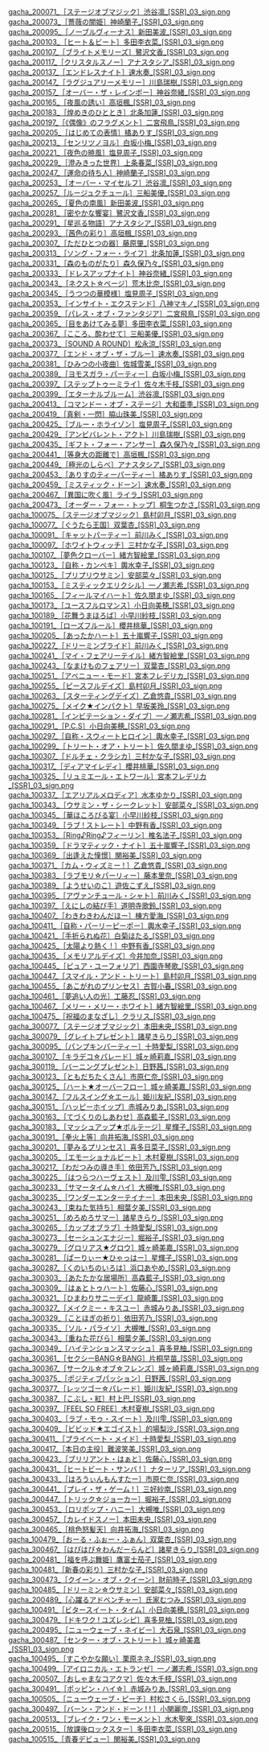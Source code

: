 [gacha_200071_［ステージオブマジック］渋谷凛_[SSR]_03_sign.png](Gacha/sign/Cool/gacha_200071_［ステージオブマジック］渋谷凛_[SSR]_03_sign.png)<br>
[gacha_200073_［薔薇の闇姫］神崎蘭子_[SSR]_03_sign.png](Gacha/sign/Cool/gacha_200073_［薔薇の闇姫］神崎蘭子_[SSR]_03_sign.png)<br>
[gacha_200095_［ノーブルヴィーナス］新田美波_[SSR]_03_sign.png](Gacha/sign/Cool/gacha_200095_［ノーブルヴィーナス］新田美波_[SSR]_03_sign.png)<br>
[gacha_200103_［ヒート＆ビート］多田李衣菜_[SSR]_03_sign.png](Gacha/sign/Cool/gacha_200103_［ヒート＆ビート］多田李衣菜_[SSR]_03_sign.png)<br>
[gacha_200107_［ブライトメモリーズ］鷺沢文香_[SSR]_03_sign.png](Gacha/sign/Cool/gacha_200107_［ブライトメモリーズ］鷺沢文香_[SSR]_03_sign.png)<br>
[gacha_200117_［クリスタルスノー］アナスタシア_[SSR]_03_sign.png](Gacha/sign/Cool/gacha_200117_［クリスタルスノー］アナスタシア_[SSR]_03_sign.png)<br>
[gacha_200137_［エンドレスナイト］速水奏_[SSR]_03_sign.png](Gacha/sign/Cool/gacha_200137_［エンドレスナイト］速水奏_[SSR]_03_sign.png)<br>
[gacha_200147_［ラグジュアリーメモリー］川島瑞樹_[SSR]_03_sign.png](Gacha/sign/Cool/gacha_200147_［ラグジュアリーメモリー］川島瑞樹_[SSR]_03_sign.png)<br>
[gacha_200157_［オーバー・ザ・レインボー］神谷奈緒_[SSR]_03_sign.png](Gacha/sign/Cool/gacha_200157_［オーバー・ザ・レインボー］神谷奈緒_[SSR]_03_sign.png)<br>
[gacha_200165_［夜風の誘い］高垣楓_[SSR]_03_sign.png](Gacha/sign/Cool/gacha_200165_［夜風の誘い］高垣楓_[SSR]_03_sign.png)<br>
[gacha_200183_［煌めきのひととき］北条加蓮_[SSR]_03_sign.png](Gacha/sign/Cool/gacha_200183_［煌めきのひととき］北条加蓮_[SSR]_03_sign.png)<br>
[gacha_200197_［《偶像》のフラグメント］二宮飛鳥_[SSR]_03_sign.png](Gacha/sign/Cool/gacha_200197_［《偶像》のフラグメント］二宮飛鳥_[SSR]_03_sign.png)<br>
[gacha_200205_［はじめての表情］橘ありす_[SSR]_03_sign.png](Gacha/sign/Cool/gacha_200205_［はじめての表情］橘ありす_[SSR]_03_sign.png)<br>
[gacha_200213_［センリツノヨル］白坂小梅_[SSR]_03_sign.png](Gacha/sign/Cool/gacha_200213_［センリツノヨル］白坂小梅_[SSR]_03_sign.png)<br>
[gacha_200221_［夜色の暁風］塩見周子_[SSR]_03_sign.png](Gacha/sign/Cool/gacha_200221_［夜色の暁風］塩見周子_[SSR]_03_sign.png)<br>
[gacha_200229_［澄みきった世界］上条春菜_[SSR]_03_sign.png](Gacha/sign/Cool/gacha_200229_［澄みきった世界］上条春菜_[SSR]_03_sign.png)<br>
[gacha_200247_［運命の待ち人］神崎蘭子_[SSR]_03_sign.png](Gacha/sign/Cool/gacha_200247_［運命の待ち人］神崎蘭子_[SSR]_03_sign.png)<br>
[gacha_200253_［オーバー・マイセルフ］渋谷凛_[SSR]_03_sign.png](Gacha/sign/Cool/gacha_200253_［オーバー・マイセルフ］渋谷凛_[SSR]_03_sign.png)<br>
[gacha_200257_［ルージュクチュール］三船美優_[SSR]_03_sign.png](Gacha/sign/Cool/gacha_200257_［ルージュクチュール］三船美優_[SSR]_03_sign.png)<br>
[gacha_200265_［夏色の南風］新田美波_[SSR]_03_sign.png](Gacha/sign/Cool/gacha_200265_［夏色の南風］新田美波_[SSR]_03_sign.png)<br>
[gacha_200281_［密やかな饗宴］鷺沢文香_[SSR]_03_sign.png](Gacha/sign/Cool/gacha_200281_［密やかな饗宴］鷺沢文香_[SSR]_03_sign.png)<br>
[gacha_200291_［星巡る物語］アナスタシア_[SSR]_03_sign.png](Gacha/sign/Cool/gacha_200291_［星巡る物語］アナスタシア_[SSR]_03_sign.png)<br>
[gacha_200293_［茜色の彩り］高垣楓_[SSR]_03_sign.png](Gacha/sign/Cool/gacha_200293_［茜色の彩り］高垣楓_[SSR]_03_sign.png)<br>
[gacha_200307_［ただひとつの器］藤原肇_[SSR]_03_sign.png](Gacha/sign/Cool/gacha_200307_［ただひとつの器］藤原肇_[SSR]_03_sign.png)<br>
[gacha_200313_［ソング・フォー・ライフ］北条加蓮_[SSR]_03_sign.png](Gacha/sign/Cool/gacha_200313_［ソング・フォー・ライフ］北条加蓮_[SSR]_03_sign.png)<br>
[gacha_200331_［森のものがたり］森久保乃々_[SSR]_03_sign.png](Gacha/sign/Cool/gacha_200331_［森のものがたり］森久保乃々_[SSR]_03_sign.png)<br>
[gacha_200333_［ドレスアップナイト］神谷奈緒_[SSR]_03_sign.png](Gacha/sign/Cool/gacha_200333_［ドレスアップナイト］神谷奈緒_[SSR]_03_sign.png)<br>
[gacha_200343_［ネクスト☆ページ］荒木比奈_[SSR]_03_sign.png](Gacha/sign/Cool/gacha_200343_［ネクスト☆ページ］荒木比奈_[SSR]_03_sign.png)<br>
[gacha_200345_［うつつの華模様］塩見周子_[SSR]_03_sign.png](Gacha/sign/Cool/gacha_200345_［うつつの華模様］塩見周子_[SSR]_03_sign.png)<br>
[gacha_200353_［インサイト・エクステンド］八神マキノ_[SSR]_03_sign.png](Gacha/sign/Cool/gacha_200353_［インサイト・エクステンド］八神マキノ_[SSR]_03_sign.png)<br>
[gacha_200359_［パレス・オブ・ファンタジア］二宮飛鳥_[SSR]_03_sign.png](Gacha/sign/Cool/gacha_200359_［パレス・オブ・ファンタジア］二宮飛鳥_[SSR]_03_sign.png)<br>
[gacha_200365_［目をあけてみる夢］多田李衣菜_[SSR]_03_sign.png](Gacha/sign/Cool/gacha_200365_［目をあけてみる夢］多田李衣菜_[SSR]_03_sign.png)<br>
[gacha_200367_［こころ、酔わせて］三船美優_[SSR]_03_sign.png](Gacha/sign/Cool/gacha_200367_［こころ、酔わせて］三船美優_[SSR]_03_sign.png)<br>
[gacha_200373_［SOUND A ROUND］松永涼_[SSR]_03_sign.png](Gacha/sign/Cool/gacha_200373_［SOUND%20A%20ROUND］松永涼_[SSR]_03_sign.png)<br>
[gacha_200377_［エンド・オブ・ザ・ブルー］速水奏_[SSR]_03_sign.png](Gacha/sign/Cool/gacha_200377_［エンド・オブ・ザ・ブルー］速水奏_[SSR]_03_sign.png)<br>
[gacha_200381_［ひみつの小夜曲］佐城雪美_[SSR]_03_sign.png](Gacha/sign/Cool/gacha_200381_［ひみつの小夜曲］佐城雪美_[SSR]_03_sign.png)<br>
[gacha_200389_［ヨモスガラ・パーティー］白坂小梅_[SSR]_03_sign.png](Gacha/sign/Cool/gacha_200389_［ヨモスガラ・パーティー］白坂小梅_[SSR]_03_sign.png)<br>
[gacha_200397_［ステップトゥーミライ］佐々木千枝_[SSR]_03_sign.png](Gacha/sign/Cool/gacha_200397_［ステップトゥーミライ］佐々木千枝_[SSR]_03_sign.png)<br>
[gacha_200399_［エターナルブルーム］渋谷凛_[SSR]_03_sign.png](Gacha/sign/Cool/gacha_200399_［エターナルブルーム］渋谷凛_[SSR]_03_sign.png)<br>
[gacha_200413_［コマンドー・オブ・ステージ］大和亜季_[SSR]_03_sign.png](Gacha/sign/Cool/gacha_200413_［コマンドー・オブ・ステージ］大和亜季_[SSR]_03_sign.png)<br>
[gacha_200419_［真剣・一閃］脇山珠美_[SSR]_03_sign.png](Gacha/sign/Cool/gacha_200419_［真剣・一閃］脇山珠美_[SSR]_03_sign.png)<br>
[gacha_200425_［ブルー・ホライゾン］塩見周子_[SSR]_03_sign.png](Gacha/sign/Cool/gacha_200425_［ブルー・ホライゾン］塩見周子_[SSR]_03_sign.png)<br>
[gacha_200429_［アンビバレント・アクト］川島瑞樹_[SSR]_03_sign.png](Gacha/sign/Cool/gacha_200429_［アンビバレント・アクト］川島瑞樹_[SSR]_03_sign.png)<br>
[gacha_200435_［ギフト・フォー・アンサー］森久保乃々_[SSR]_03_sign.png](Gacha/sign/Cool/gacha_200435_［ギフト・フォー・アンサー］森久保乃々_[SSR]_03_sign.png)<br>
[gacha_200441_［等身大の距離で］高垣楓_[SSR]_03_sign.png](Gacha/sign/Cool/gacha_200441_［等身大の距離で］高垣楓_[SSR]_03_sign.png)<br>
[gacha_200449_［極光のしらべ］アナスタシア_[SSR]_03_sign.png](Gacha/sign/Cool/gacha_200449_［極光のしらべ］アナスタシア_[SSR]_03_sign.png)<br>
[gacha_200453_［ありすのティーパーティー］橘ありす_[SSR]_03_sign.png](Gacha/sign/Cool/gacha_200453_［ありすのティーパーティー］橘ありす_[SSR]_03_sign.png)<br>
[gacha_200459_［ミスティック・ドーン］速水奏_[SSR]_03_sign.png](Gacha/sign/Cool/gacha_200459_［ミスティック・ドーン］速水奏_[SSR]_03_sign.png)<br>
[gacha_200467_［異国に吹く風］ライラ_[SSR]_03_sign.png](Gacha/sign/Cool/gacha_200467_［異国に吹く風］ライラ_[SSR]_03_sign.png)<br>
[gacha_200473_［オーダー・フォー・トップ］桐生つかさ_[SSR]_03_sign.png](Gacha/sign/Cool/gacha_200473_［オーダー・フォー・トップ］桐生つかさ_[SSR]_03_sign.png)<br>
[gacha_100075_［ステージオブマジック］島村卯月_[SSR]_03_sign.png](Gacha/sign/Cute/gacha_100075_［ステージオブマジック］島村卯月_[SSR]_03_sign.png)<br>
[gacha_100077_［ぐうたら王国］双葉杏_[SSR]_03_sign.png](Gacha/sign/Cute/gacha_100077_［ぐうたら王国］双葉杏_[SSR]_03_sign.png)<br>
[gacha_100091_［キャットパーティー］前川みく_[SSR]_03_sign.png](Gacha/sign/Cute/gacha_100091_［キャットパーティー］前川みく_[SSR]_03_sign.png)<br>
[gacha_100097_［ホワイトウィッチ］三村かな子_[SSR]_03_sign.png](Gacha/sign/Cute/gacha_100097_［ホワイトウィッチ］三村かな子_[SSR]_03_sign.png)<br>
[gacha_100107_［夢色クローバー］緒方智絵里_[SSR]_03_sign.png](Gacha/sign/Cute/gacha_100107_［夢色クローバー］緒方智絵里_[SSR]_03_sign.png)<br>
[gacha_100123_［自称・カンペキ］輿水幸子_[SSR]_03_sign.png](Gacha/sign/Cute/gacha_100123_［自称・カンペキ］輿水幸子_[SSR]_03_sign.png)<br>
[gacha_100125_［プリプリウサミン］安部菜々_[SSR]_03_sign.png](Gacha/sign/Cute/gacha_100125_［プリプリウサミン］安部菜々_[SSR]_03_sign.png)<br>
[gacha_100153_［ミスティックエリクシル］一ノ瀬志希_[SSR]_03_sign.png](Gacha/sign/Cute/gacha_100153_［ミスティックエリクシル］一ノ瀬志希_[SSR]_03_sign.png)<br>
[gacha_100165_［フィールマイハート］佐久間まゆ_[SSR]_03_sign.png](Gacha/sign/Cute/gacha_100165_［フィールマイハート］佐久間まゆ_[SSR]_03_sign.png)<br>
[gacha_100173_［ユースフルロマンス］小日向美穂_[SSR]_03_sign.png](Gacha/sign/Cute/gacha_100173_［ユースフルロマンス］小日向美穂_[SSR]_03_sign.png)<br>
[gacha_100189_［花舞うまほろば］小早川紗枝_[SSR]_03_sign.png](Gacha/sign/Cute/gacha_100189_［花舞うまほろば］小早川紗枝_[SSR]_03_sign.png)<br>
[gacha_100191_［ローズフルール］櫻井桃華_[SSR]_03_sign.png](Gacha/sign/Cute/gacha_100191_［ローズフルール］櫻井桃華_[SSR]_03_sign.png)<br>
[gacha_100205_［あったかハート］五十嵐響子_[SSR]_03_sign.png](Gacha/sign/Cute/gacha_100205_［あったかハート］五十嵐響子_[SSR]_03_sign.png)<br>
[gacha_100227_［ドリーミンブライド］前川みく_[SSR]_03_sign.png](Gacha/sign/Cute/gacha_100227_［ドリーミンブライド］前川みく_[SSR]_03_sign.png)<br>
[gacha_100241_［マイ・フェアリーテイル］緒方智絵里_[SSR]_03_sign.png](Gacha/sign/Cute/gacha_100241_［マイ・フェアリーテイル］緒方智絵里_[SSR]_03_sign.png)<br>
[gacha_100243_［なまけものフェアリー］双葉杏_[SSR]_03_sign.png](Gacha/sign/Cute/gacha_100243_［なまけものフェアリー］双葉杏_[SSR]_03_sign.png)<br>
[gacha_100251_［アベニュー・モード］宮本フレデリカ_[SSR]_03_sign.png](Gacha/sign/Cute/gacha_100251_［アベニュー・モード］宮本フレデリカ_[SSR]_03_sign.png)<br>
[gacha_100255_［ピースフルデイズ］島村卯月_[SSR]_03_sign.png](Gacha/sign/Cute/gacha_100255_［ピースフルデイズ］島村卯月_[SSR]_03_sign.png)<br>
[gacha_100263_［スターティングデイズ］乙倉悠貴_[SSR]_03_sign.png](Gacha/sign/Cute/gacha_100263_［スターティングデイズ］乙倉悠貴_[SSR]_03_sign.png)<br>
[gacha_100275_［メイク★インパクト］早坂美玲_[SSR]_03_sign.png](Gacha/sign/Cute/gacha_100275_［メイク★インパクト］早坂美玲_[SSR]_03_sign.png)<br>
[gacha_100281_［インビテーション・ダイブ］一ノ瀬志希_[SSR]_03_sign.png](Gacha/sign/Cute/gacha_100281_［インビテーション・ダイブ］一ノ瀬志希_[SSR]_03_sign.png)<br>
[gacha_100291_［P.C.S］小日向美穂_[SSR]_03_sign.png](Gacha/sign/Cute/gacha_100291_［P.C.S］小日向美穂_[SSR]_03_sign.png)<br>
[gacha_100297_［自称・スウィートヒロイン］輿水幸子_[SSR]_03_sign.png](Gacha/sign/Cute/gacha_100297_［自称・スウィートヒロイン］輿水幸子_[SSR]_03_sign.png)<br>
[gacha_100299_［トリート・オア・トリート］佐久間まゆ_[SSR]_03_sign.png](Gacha/sign/Cute/gacha_100299_［トリート・オア・トリート］佐久間まゆ_[SSR]_03_sign.png)<br>
[gacha_100307_［ドルチェ・クラシカ］三村かな子_[SSR]_03_sign.png](Gacha/sign/Cute/gacha_100307_［ドルチェ・クラシカ］三村かな子_[SSR]_03_sign.png)<br>
[gacha_100317_［ディアマイレディ］櫻井桃華_[SSR]_03_sign.png](Gacha/sign/Cute/gacha_100317_［ディアマイレディ］櫻井桃華_[SSR]_03_sign.png)<br>
[gacha_100325_［リュミエール・エトワール］宮本フレデリカ_[SSR]_03_sign.png](Gacha/sign/Cute/gacha_100325_［リュミエール・エトワール］宮本フレデリカ_[SSR]_03_sign.png)<br>
[gacha_100337_［エアリアルメロディア］水本ゆかり_[SSR]_03_sign.png](Gacha/sign/Cute/gacha_100337_［エアリアルメロディア］水本ゆかり_[SSR]_03_sign.png)<br>
[gacha_100343_［ウサミン・ザ・シークレット］安部菜々_[SSR]_03_sign.png](Gacha/sign/Cute/gacha_100343_［ウサミン・ザ・シークレット］安部菜々_[SSR]_03_sign.png)<br>
[gacha_100345_［華ほころびる宴］小早川紗枝_[SSR]_03_sign.png](Gacha/sign/Cute/gacha_100345_［華ほころびる宴］小早川紗枝_[SSR]_03_sign.png)<br>
[gacha_100349_［ラブ ! ストレート］中野有香_[SSR]_03_sign.png](Gacha/sign/Cute/gacha_100349_［ラブ%20!%20ストレート］中野有香_[SSR]_03_sign.png)<br>
[gacha_100353_［Ring♪Ring♪フィーリン］椎名法子_[SSR]_03_sign.png](Gacha/sign/Cute/gacha_100353_［Ring♪Ring♪フィーリン］椎名法子_[SSR]_03_sign.png)<br>
[gacha_100359_［ドラマティック・ナイト］五十嵐響子_[SSR]_03_sign.png](Gacha/sign/Cute/gacha_100359_［ドラマティック・ナイト］五十嵐響子_[SSR]_03_sign.png)<br>
[gacha_100369_［出逢えた憧憬］関裕美_[SSR]_03_sign.png](Gacha/sign/Cute/gacha_100369_［出逢えた憧憬］関裕美_[SSR]_03_sign.png)<br>
[gacha_100371_［カム・ウィズミー ! ］乙倉悠貴_[SSR]_03_sign.png](Gacha/sign/Cute/gacha_100371_［カム・ウィズミー%20!%20］乙倉悠貴_[SSR]_03_sign.png)<br>
[gacha_100383_［ラブモリ☆パーリィー］藤本里奈_[SSR]_03_sign.png](Gacha/sign/Cute/gacha_100383_［ラブモリ☆パーリィー］藤本里奈_[SSR]_03_sign.png)<br>
[gacha_100389_［ようせいのこ］遊佐こずえ_[SSR]_03_sign.png](Gacha/sign/Cute/gacha_100389_［ようせいのこ］遊佐こずえ_[SSR]_03_sign.png)<br>
[gacha_100395_［アヴァンチュール・シャト］前川みく_[SSR]_03_sign.png](Gacha/sign/Cute/gacha_100395_［アヴァンチュール・シャト］前川みく_[SSR]_03_sign.png)<br>
[gacha_100397_［えにしの結び手］道明寺歌鈴_[SSR]_03_sign.png](Gacha/sign/Cute/gacha_100397_［えにしの結び手］道明寺歌鈴_[SSR]_03_sign.png)<br>
[gacha_100407_［わきわきわんだほー］棟方愛海_[SSR]_03_sign.png](Gacha/sign/Cute/gacha_100407_［わきわきわんだほー］棟方愛海_[SSR]_03_sign.png)<br>
[gacha_100411_［自称・パーリーピーポー］輿水幸子_[SSR]_03_sign.png](Gacha/sign/Cute/gacha_100411_［自称・パーリーピーポー］輿水幸子_[SSR]_03_sign.png)<br>
[gacha_100421_［手折られぬ花］白菊ほたる_[SSR]_03_sign.png](Gacha/sign/Cute/gacha_100421_［手折られぬ花］白菊ほたる_[SSR]_03_sign.png)<br>
[gacha_100425_［太陽より熱く ! ］中野有香_[SSR]_03_sign.png](Gacha/sign/Cute/gacha_100425_［太陽より熱く%20!%20］中野有香_[SSR]_03_sign.png)<br>
[gacha_100435_［メモリアルデイズ］今井加奈_[SSR]_03_sign.png](Gacha/sign/Cute/gacha_100435_［メモリアルデイズ］今井加奈_[SSR]_03_sign.png)<br>
[gacha_100445_［ピュア・ユーフォリア］西園寺琴歌_[SSR]_03_sign.png](Gacha/sign/Cute/gacha_100445_［ピュア・ユーフォリア］西園寺琴歌_[SSR]_03_sign.png)<br>
[gacha_100447_［スマイル・アンド・トリート］島村卯月_[SSR]_03_sign.png](Gacha/sign/Cute/gacha_100447_［スマイル・アンド・トリート］島村卯月_[SSR]_03_sign.png)<br>
[gacha_100455_［あこがれのプリンセス］古賀小春_[SSR]_03_sign.png](Gacha/sign/Cute/gacha_100455_［あこがれのプリンセス］古賀小春_[SSR]_03_sign.png)<br>
[gacha_100461_［夢追い人の光］工藤忍_[SSR]_03_sign.png](Gacha/sign/Cute/gacha_100461_［夢追い人の光］工藤忍_[SSR]_03_sign.png)<br>
[gacha_100467_［メリー・メリー・ホワイト］緒方智絵里_[SSR]_03_sign.png](Gacha/sign/Cute/gacha_100467_［メリー・メリー・ホワイト］緒方智絵里_[SSR]_03_sign.png)<br>
[gacha_100475_［祝福のまなざし］クラリス_[SSR]_03_sign.png](Gacha/sign/Cute/gacha_100475_［祝福のまなざし］クラリス_[SSR]_03_sign.png)<br>
[gacha_300077_［ステージオブマジック］本田未央_[SSR]_03_sign.png](Gacha/sign/Passion/gacha_300077_［ステージオブマジック］本田未央_[SSR]_03_sign.png)<br>
[gacha_300079_［グレイトプレゼント］諸星きらり_[SSR]_03_sign.png](Gacha/sign/Passion/gacha_300079_［グレイトプレゼント］諸星きらり_[SSR]_03_sign.png)<br>
[gacha_300095_［パンプキンパーティー］十時愛梨_[SSR]_03_sign.png](Gacha/sign/Passion/gacha_300095_［パンプキンパーティー］十時愛梨_[SSR]_03_sign.png)<br>
[gacha_300107_［キラデコ☆パレード］城ヶ崎莉嘉_[SSR]_03_sign.png](Gacha/sign/Passion/gacha_300107_［キラデコ☆パレード］城ヶ崎莉嘉_[SSR]_03_sign.png)<br>
[gacha_300119_［バーニングプレゼント］日野茜_[SSR]_03_sign.png](Gacha/sign/Passion/gacha_300119_［バーニングプレゼント］日野茜_[SSR]_03_sign.png)<br>
[gacha_300123_［ともだちたくさん］市原仁奈_[SSR]_03_sign.png](Gacha/sign/Passion/gacha_300123_［ともだちたくさん］市原仁奈_[SSR]_03_sign.png)<br>
[gacha_300125_［ハート★オーバーフロー］城ヶ崎美嘉_[SSR]_03_sign.png](Gacha/sign/Passion/gacha_300125_［ハート★オーバーフロー］城ヶ崎美嘉_[SSR]_03_sign.png)<br>
[gacha_300147_［フルスイング☆エール］姫川友紀_[SSR]_03_sign.png](Gacha/sign/Passion/gacha_300147_［フルスイング☆エール］姫川友紀_[SSR]_03_sign.png)<br>
[gacha_300151_［ハッピーホイップ］赤城みりあ_[SSR]_03_sign.png](Gacha/sign/Passion/gacha_300151_［ハッピーホイップ］赤城みりあ_[SSR]_03_sign.png)<br>
[gacha_300163_［てづくりのしあわせ］高森藍子_[SSR]_03_sign.png](Gacha/sign/Passion/gacha_300163_［てづくりのしあわせ］高森藍子_[SSR]_03_sign.png)<br>
[gacha_300183_［マッシュアップ★ボルテージ］星輝子_[SSR]_03_sign.png](Gacha/sign/Passion/gacha_300183_［マッシュアップ★ボルテージ］星輝子_[SSR]_03_sign.png)<br>
[gacha_300191_［拳火上等］向井拓海_[SSR]_03_sign.png](Gacha/sign/Passion/gacha_300191_［拳火上等］向井拓海_[SSR]_03_sign.png)<br>
[gacha_300201_［夢みるプリンセス］喜多日菜子_[SSR]_03_sign.png](Gacha/sign/Passion/gacha_300201_［夢みるプリンセス］喜多日菜子_[SSR]_03_sign.png)<br>
[gacha_300205_［エモーショナルビート］木村夏樹_[SSR]_03_sign.png](Gacha/sign/Passion/gacha_300205_［エモーショナルビート］木村夏樹_[SSR]_03_sign.png)<br>
[gacha_300217_［わだつみの導き手］依田芳乃_[SSR]_03_sign.png](Gacha/sign/Passion/gacha_300217_［わだつみの導き手］依田芳乃_[SSR]_03_sign.png)<br>
[gacha_300225_［はつらつハーヴェスト］及川雫_[SSR]_03_sign.png](Gacha/sign/Passion/gacha_300225_［はつらつハーヴェスト］及川雫_[SSR]_03_sign.png)<br>
[gacha_300233_［サマータイム☆ハイ］大槻唯_[SSR]_03_sign.png](Gacha/sign/Passion/gacha_300233_［サマータイム☆ハイ］大槻唯_[SSR]_03_sign.png)<br>
[gacha_300235_［ワンダーエンターテイナー］本田未央_[SSR]_03_sign.png](Gacha/sign/Passion/gacha_300235_［ワンダーエンターテイナー］本田未央_[SSR]_03_sign.png)<br>
[gacha_300243_［束ねた気持ち］相葉夕美_[SSR]_03_sign.png](Gacha/sign/Passion/gacha_300243_［束ねた気持ち］相葉夕美_[SSR]_03_sign.png)<br>
[gacha_300251_［めろめろサマー］諸星きらり_[SSR]_03_sign.png](Gacha/sign/Passion/gacha_300251_［めろめろサマー］諸星きらり_[SSR]_03_sign.png)<br>
[gacha_300265_［カップオブラブ］十時愛梨_[SSR]_03_sign.png](Gacha/sign/Passion/gacha_300265_［カップオブラブ］十時愛梨_[SSR]_03_sign.png)<br>
[gacha_300273_［セーシュンエナジー］堀裕子_[SSR]_03_sign.png](Gacha/sign/Passion/gacha_300273_［セーシュンエナジー］堀裕子_[SSR]_03_sign.png)<br>
[gacha_300279_［グロリアス★グロウ］城ヶ崎美嘉_[SSR]_03_sign.png](Gacha/sign/Passion/gacha_300279_［グロリアス★グロウ］城ヶ崎美嘉_[SSR]_03_sign.png)<br>
[gacha_300281_［ぱーりぃー★ひゃっはー］星輝子_[SSR]_03_sign.png](Gacha/sign/Passion/gacha_300281_［ぱーりぃー★ひゃっはー］星輝子_[SSR]_03_sign.png)<br>
[gacha_300287_［くのいちのいろは］浜口あやめ_[SSR]_03_sign.png](Gacha/sign/Passion/gacha_300287_［くのいちのいろは］浜口あやめ_[SSR]_03_sign.png)<br>
[gacha_300303_［あたたかな居場所］高森藍子_[SSR]_03_sign.png](Gacha/sign/Passion/gacha_300303_［あたたかな居場所］高森藍子_[SSR]_03_sign.png)<br>
[gacha_300309_［はぁとトゥハート］佐藤心_[SSR]_03_sign.png](Gacha/sign/Passion/gacha_300309_［はぁとトゥハート］佐藤心_[SSR]_03_sign.png)<br>
[gacha_300321_［ひまわりサニーデイ］龍崎薫_[SSR]_03_sign.png](Gacha/sign/Passion/gacha_300321_［ひまわりサニーデイ］龍崎薫_[SSR]_03_sign.png)<br>
[gacha_300327_［メイクミー・キスユー］赤城みりあ_[SSR]_03_sign.png](Gacha/sign/Passion/gacha_300327_［メイクミー・キスユー］赤城みりあ_[SSR]_03_sign.png)<br>
[gacha_300329_［ことほぎの祈り］依田芳乃_[SSR]_03_sign.png](Gacha/sign/Passion/gacha_300329_［ことほぎの祈り］依田芳乃_[SSR]_03_sign.png)<br>
[gacha_300335_［ソル・パライソ］大槻唯_[SSR]_03_sign.png](Gacha/sign/Passion/gacha_300335_［ソル・パライソ］大槻唯_[SSR]_03_sign.png)<br>
[gacha_300343_［重ねた花びら］相葉夕美_[SSR]_03_sign.png](Gacha/sign/Passion/gacha_300343_［重ねた花びら］相葉夕美_[SSR]_03_sign.png)<br>
[gacha_300349_［ハイテンションスマッシュ］喜多見柚_[SSR]_03_sign.png](Gacha/sign/Passion/gacha_300349_［ハイテンションスマッシュ］喜多見柚_[SSR]_03_sign.png)<br>
[gacha_300361_［セクシーBANG☆BANG］片桐早苗_[SSR]_03_sign.png](Gacha/sign/Passion/gacha_300361_［セクシーBANG☆BANG］片桐早苗_[SSR]_03_sign.png)<br>
[gacha_300367_［サークル☆オブ☆フレンズ］城ヶ崎莉嘉_[SSR]_03_sign.png](Gacha/sign/Passion/gacha_300367_［サークル☆オブ☆フレンズ］城ヶ崎莉嘉_[SSR]_03_sign.png)<br>
[gacha_300375_［ポジティブパッション］日野茜_[SSR]_03_sign.png](Gacha/sign/Passion/gacha_300375_［ポジティブパッション］日野茜_[SSR]_03_sign.png)<br>
[gacha_300377_［レッツゴー☆パレード］姫川友紀_[SSR]_03_sign.png](Gacha/sign/Passion/gacha_300377_［レッツゴー☆パレード］姫川友紀_[SSR]_03_sign.png)<br>
[gacha_300387_［こぶし・紅］村上巴_[SSR]_03_sign.png](Gacha/sign/Passion/gacha_300387_［こぶし・紅］村上巴_[SSR]_03_sign.png)<br>
[gacha_300397_［FEEL SO FREE］木村夏樹_[SSR]_03_sign.png](Gacha/sign/Passion/gacha_300397_［FEEL%20SO%20FREE］木村夏樹_[SSR]_03_sign.png)<br>
[gacha_300403_［ラブ・モゥ・スイート］及川雫_[SSR]_03_sign.png](Gacha/sign/Passion/gacha_300403_［ラブ・モゥ・スイート］及川雫_[SSR]_03_sign.png)<br>
[gacha_300409_［ビビッド★エゴイスト］的場梨沙_[SSR]_03_sign.png](Gacha/sign/Passion/gacha_300409_［ビビッド★エゴイスト］的場梨沙_[SSR]_03_sign.png)<br>
[gacha_300411_［プライベート・メイド］十時愛梨_[SSR]_03_sign.png](Gacha/sign/Passion/gacha_300411_［プライベート・メイド］十時愛梨_[SSR]_03_sign.png)<br>
[gacha_300417_［本日の主役］難波笑美_[SSR]_03_sign.png](Gacha/sign/Passion/gacha_300417_［本日の主役］難波笑美_[SSR]_03_sign.png)<br>
[gacha_300423_［ブリリアント・はぁと］佐藤心_[SSR]_03_sign.png](Gacha/sign/Passion/gacha_300423_［ブリリアント・はぁと］佐藤心_[SSR]_03_sign.png)<br>
[gacha_300431_［ヒートビート・サンバ ! ］ナターリア_[SSR]_03_sign.png](Gacha/sign/Passion/gacha_300431_［ヒートビート・サンバ%20!%20］ナターリア_[SSR]_03_sign.png)<br>
[gacha_300433_［はろうぃんもんすたー］市原仁奈_[SSR]_03_sign.png](Gacha/sign/Passion/gacha_300433_［はろうぃんもんすたー］市原仁奈_[SSR]_03_sign.png)<br>
[gacha_300441_［プレイ・ザ・ゲーム ! ］三好紗南_[SSR]_03_sign.png](Gacha/sign/Passion/gacha_300441_［プレイ・ザ・ゲーム%20!%20］三好紗南_[SSR]_03_sign.png)<br>
[gacha_300447_［トリック☆ジョーカー］堀裕子_[SSR]_03_sign.png](Gacha/sign/Passion/gacha_300447_［トリック☆ジョーカー］堀裕子_[SSR]_03_sign.png)<br>
[gacha_300453_［ロリポップ・ハニー］大槻唯_[SSR]_03_sign.png](Gacha/sign/Passion/gacha_300453_［ロリポップ・ハニー］大槻唯_[SSR]_03_sign.png)<br>
[gacha_300457_［カレイドスノー］本田未央_[SSR]_03_sign.png](Gacha/sign/Passion/gacha_300457_［カレイドスノー］本田未央_[SSR]_03_sign.png)<br>
[gacha_300465_［桃色怒髪天］向井拓海_[SSR]_03_sign.png](Gacha/sign/Passion/gacha_300465_［桃色怒髪天］向井拓海_[SSR]_03_sign.png)<br>
[gacha_100479_［おーる・ふぉー・ふぁん］双葉杏_[SSR]_03_sign.png](Gacha/sign/Cute/gacha_100479_［おーる・ふぉー・ふぁん］双葉杏_[SSR]_03_sign.png)<br>
[gacha_300467_［はぴはぴ☆わんだーらんど］諸星きらり_[SSR]_03_sign.png](Gacha/sign/Passion/gacha_300467_［はぴはぴ☆わんだーらんど］諸星きらり_[SSR]_03_sign.png)<br>
[gacha_200481_［福を呼ぶ舞姫］鷹富士茄子_[SSR]_03_sign.png](Gacha/sign/Cool/gacha_200481_［福を呼ぶ舞姫］鷹富士茄子_[SSR]_03_sign.png)<br>
[gacha_100481_［新春の彩り］三村かな子_[SSR]_03_sign.png](Gacha/sign/Cute/gacha_100481_［新春の彩り］三村かな子_[SSR]_03_sign.png)<br>
[gacha_300473_［クイーン・オブ・クイーン］財前時子_[SSR]_03_sign.png](Gacha/sign/Passion/gacha_300473_［クイーン・オブ・クイーン］財前時子_[SSR]_03_sign.png)<br>
[gacha_100485_［ドリーミン☆ウサミン］安部菜々_[SSR]_03_sign.png](Gacha/sign/Cute/gacha_100485_［ドリーミン☆ウサミン］安部菜々_[SSR]_03_sign.png)<br>
[gacha_200489_［心躍るアドベンチャー］氏家むつみ_[SSR]_03_sign.png](Gacha/sign/Cool/gacha_200489_［心躍るアドベンチャー］氏家むつみ_[SSR]_03_sign.png)<br>
[gacha_100491_［ビタースイート・タイム］小日向美穂_[SSR]_03_sign.png](Gacha/sign/Cute/gacha_100491_［ビタースイート・タイム］小日向美穂_[SSR]_03_sign.png)<br>
[gacha_300479_［ドキワク ! ユズレシピ］喜多見柚_[SSR]_03_sign.png](Gacha/sign/Passion/gacha_300479_［ドキワク%20!%20ユズレシピ］喜多見柚_[SSR]_03_sign.png)<br>
[gacha_200495_［ニューウェーブ・ネイビー］大石泉_[SSR]_03_sign.png](Gacha/sign/Cool/gacha_200495_［ニューウェーブ・ネイビー］大石泉_[SSR]_03_sign.png)<br>
[gacha_300487_［センター・オブ・ストリート］城ヶ崎美嘉_[SSR]_03_sign.png](Gacha/sign/Passion/gacha_300487_［センター・オブ・ストリート］城ヶ崎美嘉_[SSR]_03_sign.png)<br>
[gacha_100495_［すこやかな願い］栗原ネネ_[SSR]_03_sign.png](Gacha/sign/Cute/gacha_100495_［すこやかな願い］栗原ネネ_[SSR]_03_sign.png)<br>
[gacha_100499_［アイロニカル・エトランゼ］一ノ瀬志希_[SSR]_03_sign.png](Gacha/sign/Cute/gacha_100499_［アイロニカル・エトランゼ］一ノ瀬志希_[SSR]_03_sign.png)<br>
[gacha_200507_［おしゃまなコアクマ］佐々木千枝_[SSR]_03_sign.png](Gacha/sign/Cool/gacha_200507_［おしゃまなコアクマ］佐々木千枝_[SSR]_03_sign.png)<br>
[gacha_300491_［ポッピン・ハイ☆］赤城みりあ_[SSR]_03_sign.png](Gacha/sign/Passion/gacha_300491_［ポッピン・ハイ☆］赤城みりあ_[SSR]_03_sign.png)<br>
[gacha_100505_［ニューウェーブ・ピーチ］村松さくら_[SSR]_03_sign.png](Gacha/sign/Cute/gacha_100505_［ニューウェーブ・ピーチ］村松さくら_[SSR]_03_sign.png)<br>
[gacha_300497_［バーン・アンド・ドーン ! ! ］小関麗奈_[SSR]_03_sign.png](Gacha/sign/Passion/gacha_300497_［バーン・アンド・ドーン%20!%20!%20］小関麗奈_[SSR]_03_sign.png)<br>
[gacha_200513_［ブレイク・ワン・モーメント］水木聖來_[SSR]_03_sign.png](Gacha/sign/Cool/gacha_200513_［ブレイク・ワン・モーメント］水木聖來_[SSR]_03_sign.png)<br>
[gacha_200515_［放課後ロックスター］多田李衣菜_[SSR]_03_sign.png](Gacha/sign/Cool/gacha_200515_［放課後ロックスター］多田李衣菜_[SSR]_03_sign.png)<br>
[gacha_100515_［青春デビュー］関裕美_[SSR]_03_sign.png](Gacha/sign/Cute/gacha_100515_［青春デビュー］関裕美_[SSR]_03_sign.png)<br>
